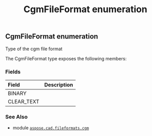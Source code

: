 ﻿---
title: CgmFileFormat enumeration
second_title: Aspose.CAD for Python via .NET API References
description: 
type: docs
weight: 70
url: /python-net/aspose.cad.fileformats.cgm/cgmfileformat/
is_root: false
---

## CgmFileFormat enumeration

Type of the cgm file format



The CgmFileFormat type exposes the following members:

### Fields
| Field | Description |
| :- | :- |
| BINARY |  |
| CLEAR_TEXT |  |



### See Also
* module [`aspose.cad.fileformats.cgm`](..)
